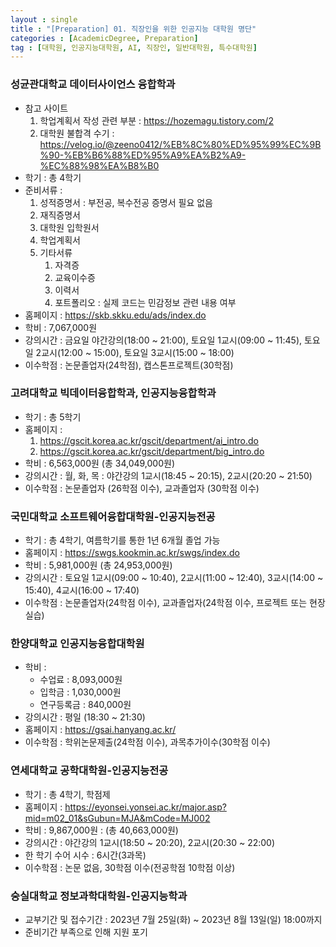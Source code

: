 ```yaml
---
layout : single
title : "[Preparation] 01. 직장인을 위한 인공지능 대학원 명단"
categories : [AcademicDegree, Preparation]
tag : [대학원, 인공지능대학원, AI, 직장인, 일반대학원, 특수대학원]
---
```


### 성균관대학교 데이터사이언스 융합학과
* 참고 사이트
    1. 학업계획서 작성 관련 부분 : https://hozemagu.tistory.com/2
    2. 대학원 불합격 수기 : https://velog.io/@zeeno0412/%EB%8C%80%ED%95%99%EC%9B%90-%EB%B6%88%ED%95%A9%EA%B2%A9-%EC%88%98%EA%B8%B0
* 학기 : 총 4학기
* 준비서류 : 
    1. 성적증명서 : 부전공, 복수전공 증명서 필요 없음
    2. 재직증명서
    3. 대학원 입학원서
    4. 학업계획서
    5. 기타서류
        1. 자격증
        2. 교육이수증
        3. 이력서
        4. 포트폴리오 : 실제 코드는 민감정보 관련 내용 여부
* 홈페이지 : https://skb.skku.edu/ads/index.do
* 학비 : 7,067,000원
* 강의시간 : 금요일 야간강의(18:00 ~ 21:00), 토요일 1교시(09:00 ~ 11:45), 토요일 2교시(12:00 ~ 15:00), 토요일 3교시(15:00 ~ 18:00)
* 이수학점 : 논문졸업자(24학점), 캡스톤프로젝트(30학점)

### 고려대학교 빅데이터융합학과, 인공지능융합학과
* 학기 : 총 5학기
* 홈페이지 : 
    1. https://gscit.korea.ac.kr/gscit/department/ai_intro.do
    2. https://gscit.korea.ac.kr/gscit/department/big_intro.do
* 학비 : 6,563,000원 (총 34,049,000원)
* 강의시간 : 월, 화, 목 : 야간강의 1교시(18:45 ~ 20:15), 2교시(20:20 ~ 21:50)
* 이수학점 : 논문졸업자 (26학점 이수), 교과졸업자 (30학점 이수)

### 국민대학교 소프트웨어융합대학원-인공지능전공
* 학기 : 총 4학기, 여름학기를 통한 1년 6개월 졸업 가능
* 홈페이지 : https://swgs.kookmin.ac.kr/swgs/index.do
* 학비 : 5,981,000원 (총 24,953,000원)
* 강의시간 : 토요일 1교시(09:00 ~ 10:40), 2교시(11:00 ~ 12:40), 3교시(14:00 ~ 15:40), 4교시(16:00 ~ 17:40)
* 이수학점 : 논문졸업자(24학점 이수), 교과졸업자(24학점 이수, 프로젝트 또는 현장실습)

### 한양대학교 인공지능융합대학원
* 학비 : 
    * 수업료 : 8,093,000원
    * 입학금 : 1,030,000원
    * 연구등록금 : 840,000원
* 강의시간 : 평일 (18:30 ~ 21:30)
* 홈페이지 : https://gsai.hanyang.ac.kr/
* 이수학점 : 학위논문제출(24학점 이수), 과목추가이수(30학점 이수)

### 연세대학교 공학대학원-인공지능전공
* 학기 : 총 4학기, 학점제
* 홈페이지 : https://eyonsei.yonsei.ac.kr/major.asp?mid=m02_01&sGubun=MJA&mCode=MJ002
* 학비 : 9,867,000원 : (총 40,663,000원)
* 강의시간 : 야간강의 1교시(18:50 ~ 20:20), 2교시(20:30 ~ 22:00)
* 한 학기 수어 시수 : 6시간(3과목)
* 이수학점 : 논문 없음, 30학점 이수(전공학점 10학점 이상)

### 숭실대학교 정보과학대학원-인공지능학과
* 교부기간 및 접수기간 : 2023년 7월 25일(화) ~ 2023년 8월 13일(일) 18:00까지
* 준비기간 부족으로 인해 지원 포기